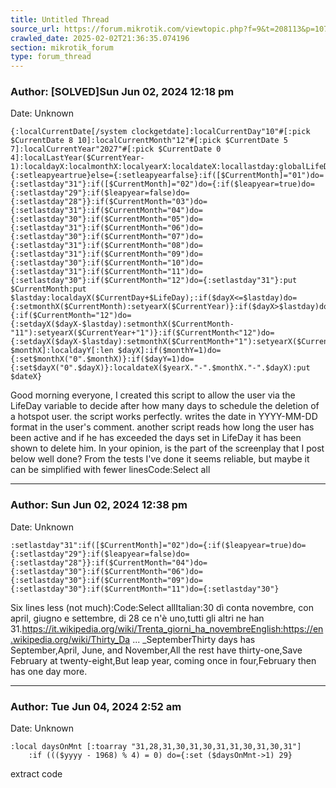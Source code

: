 ```yaml
---
title: Untitled Thread
source_url: https://forum.mikrotik.com/viewtopic.php?f=9&t=208113&p=1078442#p1078442
crawled_date: 2025-02-02T21:36:35.074196
section: mikrotik_forum
type: forum_thread
---
```


### Author: [SOLVED]Sun Jun 02, 2024 12:18 pm
Date: Unknown

```
{:localCurrentDate[/system clockgetdate]:localCurrentDay"10"#[:pick $CurrentDate 8 10]:localCurrentMonth"12"#[:pick $CurrentDate 5 7]:localCurrentYear"2027"#[:pick $CurrentDate 0 4]:localLastYear($CurrentYear-1):localdayX:localmonthX:localyearX:localdateX:locallastday:globalLifeDay:localleapyear:localyeardiv:localyearmult:setyeardiv($CurrentYear/4):setyearmult($yeardiv*4):if([$yearmult]=$CurrentYear)do={:setleapyeartrue}else={:setleapyearfalse}:if([$CurrentMonth]="01")do={:setlastday"31"}:if([$CurrentMonth]="02")do={:if($leapyear=true)do={:setlastday"29"}:if($leapyear=false)do={:setlastday"28"}}:if($CurrentMonth="03")do={:setlastday"31"}:if($CurrentMonth="04")do={:setlastday"30"}:if($CurrentMonth="05")do={:setlastday"31"}:if($CurrentMonth="06")do={:setlastday"30"}:if($CurrentMonth="07")do={:setlastday"31"}:if($CurrentMonth="08")do={:setlastday"31"}:if($CurrentMonth="09")do={:setlastday"30"}:if($CurrentMonth="10")do={:setlastday"31"}:if($CurrentMonth="11")do={:setlastday"30"}:if($CurrentMonth="12")do={:setlastday"31"}:put $CurrentMonth:put $lastday:localdayX($CurrentDay+$LifeDay);:if($dayX<=$lastday)do={:setmonthX($CurrentMonth):setyearX($CurrentYear)}:if($dayX>$lastday)do={:if($CurrentMonth="12")do={:setdayX($dayX-$lastday):setmonthX($CurrentMonth-"11"):setyearX($CurrentYear+"1")}:if($CurrentMonth<"12")do={:setdayX($dayX-$lastday):setmonthX($CurrentMonth+"1"):setyearX($CurrentYear)}}:localmonthY[:len $monthX]:localdayY[:len $dayX]:if($monthY=1)do={:set$monthX("0".$monthX)}:if($dayY=1)do={:set$dayX("0".$dayX)}:localdateX($yearX."-".$monthX."-".$dayX):put $dateX}
```

Good morning everyone, I created this script to allow the user via the LifeDay variable to decide after how many days to schedule the deletion of a hotspot user. the script works perfectly. writes the date in YYYY-MM-DD format in the user's comment. another script reads how long the user has been active and if he has exceeded the days set in LifeDay it has been shown to delete him. In your opinion, is the part of the screenplay that I post below well done? From the tests I've done it seems reliable, but maybe it can be simplified with fewer linesCode:Select all


---
### Author: Sun Jun 02, 2024 12:38 pm
Date: Unknown

```
:setlastday"31":if([$CurrentMonth]="02")do={:if($leapyear=true)do={:setlastday"29"}:if($leapyear=false)do={:setlastday"28"}}:if($CurrentMonth="04")do={:setlastday"30"}:if($CurrentMonth="06")do={:setlastday"30"}:if($CurrentMonth="09")do={:setlastday"30"}:if($CurrentMonth="11")do={:setlastday"30"}
```

Six lines less (not much):Code:Select allItalian:30 dì conta novembre, con april, giugno e settembre, di 28 ce n'è uno,tutti gli altri ne han 31.https://it.wikipedia.org/wiki/Trenta_giorni_ha_novembreEnglish:https://en.wikipedia.org/wiki/Thirty_Da ... _SeptemberThirty days has September,April, June, and November,All the rest have thirty-one,Save February at twenty-eight,But leap year, coming once in four,February then has one day more.


---
### Author: Tue Jun 04, 2024 2:52 am
Date: Unknown

```
:local daysOnMnt [:toarray "31,28,31,30,31,30,31,31,30,31,30,31"]
    :if ((($yyyy - 1968) % 4) = 0) do={:set ($daysOnMnt->1) 29}
```

extract code

